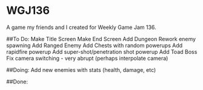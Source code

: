 # WGJ136
 A game my friends and I created for Weekly Game Jam 136.
 
 ##To Do:
  Make Title Screen
  Make End Screen
  Add Dungeon
  Rework enemy spawning
  Add Ranged Enemy
  Add Chests with random powerups
  Add rapidfire powerup
  Add super-shot/penetration shot powerup
  Add Toad Boss
  Fix camera switching - very abrupt (perhaps interpolate camera)

##Doing:
  Add new enemies with stats (health, damage, etc)

##Done:
